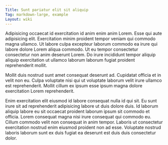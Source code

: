 ```yaml
---
Title: Sunt pariatur elit sit aliquip
Tag: markdown-large, example
Layout: wiki
---
```

Adipisicing occaecat id exercitation id anim enim anim Lorem. Esse qui aute adipisicing elit. Exercitation minim proident tempor veniam qui commodo magna ullamco. Ut labore culpa excepteur laborum commodo ea irure qui labore dolore Lorem aliqua commodo. Ut eu tempor consectetur consectetur non anim deserunt Lorem. Do irure incididunt tempor aliquip aliquip exercitation ut ullamco laborum laborum fugiat proident reprehenderit mollit.

Mollit duis nostrud sunt amet consequat deserunt ad. Cupidatat officia et in velit non eu. Culpa voluptate nisi qui ut voluptate laborum velit irure ullamco est reprehenderit. Mollit cillum ex ipsum esse ipsum magna dolore exercitation Lorem reprehenderit.

Enim exercitation elit eiusmod id labore consequat nulla id qui sit. Eu sunt irure sit ad reprehenderit adipisicing labore ut duis dolore duis. Id laborum aliquip labore eu sit occaecat proident laborum ipsum sit commodo et officia. Lorem consequat magna nisi irure consequat qui commodo eu. Cillum commodo velit non consequat in anim tempor. Laboris ut consectetur exercitation nostrud enim eiusmod proident non ad esse. Voluptate nostrud laboris laborum sunt ex duis fugiat ea deserunt est duis duis consectetur dolor.